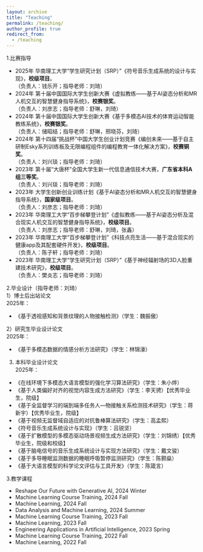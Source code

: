 ```yaml
---
layout: archive
title: "Teaching"
permalink: /teaching/
author_profile: true
redirect_from:
  - /teaching
---
```


1.比赛指导
* 2025年 华南理工大学“学生研究计划（SRP）”《符号音乐生成系统的设计与实现》，**校级项目**。  
  （负责人：钱乐开；指导老师：刘琦）
* 2024年 第十届中国国际大学生创新大赛《虚拟教练——基于AI姿态分析和MR人机交互的智慧健身指导系统》，**校赛银奖**。  
  （负责人：刘彦志；指导老师：舒琳，刘琦）
* 2024年 第十届中国国际大学生创新大赛《基于多模态AI技术的体育运动智能教练系统》，**校赛银奖**。  
  （负责人：储昭结；指导老师：舒琳，邢晓芬，刘琦）
* 2024年 第十四届“挑战杯”中国大学生创业计划竞赛《编创未来——基于自主研制Esky系列训练板及无限编程组件的编程教育一体化解决方案》，**校赛铜奖**。  
  （负责人：刘兴琰；指导老师：刘琦）
* 2023年 第十届“大唐杯”全国大学生新一代信息通信技术大赛，**广东省本科A组三等奖**。  
  （负责人：刘兴琰；指导老师：刘琦）
* 2023年 大学生创新创业训练计划《基于AI姿态分析和MR人机交互的智慧健身指导系统》，**国家级项目**。  
  （负责人：刘彦志；指导老师：刘琦）
* 2023年 华南理工大学“百步梯攀登计划”《虚拟教练——基于AI姿态分析及混合现实人机交互的智慧健身指导系统》，**校级项目**。  
  （负责人：刘彦志；指导老师：舒琳，刘琦，张鑫）
* 2023年 华南理工大学“百步梯攀登计划”《科技点亮生活——基于混合现实的健康app及其配套硬件开发》，**校级项目**。  
  （负责人：陈子轩；指导老师：刘琦）
* 2023年 华南理工大学“学生研究计划（SRP）”《基于神经辐射场的3D人脸重建技术研究》，**校级项目**。  
  （负责人：樊炎志；指导老师：刘琦）

2.毕业设计（指导老师：刘琦）    
1）博士后出站论文  
2025年：    
* 《基于透视感知和背景纹理的人物接触检测》（学生：魏振傲）  
   
2）研究生毕业设计论文  
2025年：    
* 《基于多模态数据的情感分析方法研究》（学生：林锦濠）  
  
3) 本科毕业设计论文  
2025年：     
* 《在线环境下多模态大语言模型的强化学习算法研究》（学生：朱小烨）  
* 《基于人类偏好对齐的视觉内容生成方法研究》（学生：李天骋）【优秀毕业生，院级】    
* 《基于全监督学习的端到端多任务人—物接触关系检测技术研究》（学生：蒋新宇）【优秀毕业生，院级】  
* 《基于视频无监督域自适应的对抗鲁棒算法研究》（学生：高孟熙）  
* 《符号音乐生成系统设计与实现》（学生：吕锐坚）  
* 《基于扩散模型的多模态驱动场景视频生成方法研究》（学生：刘锦绣）【优秀毕业生，院级和校级】  
* 《基于脑电信号的音乐生成系统设计与实现方法研究》（学生：戴文骏）
* 《基于多导睡眠监测数据的睡眠呼吸暂停监测研究》（学生：陈颢燊）
* 《基于大语言模型的科学论文评估与工具开发》（学生：陈箴言）
  
  
3.教学课程
* Reshape Our Future with Generative AI, 2024 Winter
* Machine Learning Course Training, 2024 Fall
* Machine Learning, 2024 Fall
* Data Analysis and Machine Learning, 2024 Summer
* Machine Learning Course Training, 2023 Fall
* Machine Learning, 2023 Fall
* Engineering Applications in Artificial Intelligence, 2023 Spring
* Machine Learning Course Training, 2022 Fall
* Machine Learning, 2022 Fall

